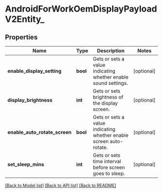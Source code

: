 # AndroidForWorkOemDisplayPayloadV2Entity_

## Properties
Name | Type | Description | Notes
------------ | ------------- | ------------- | -------------
**enable_display_setting** | **bool** | Gets or sets a value indicating whether enable sound settings. | [optional] 
**display_brightness** | **int** | Gets or sets brightness of the display screen. | [optional] 
**enable_auto_rotate_screen** | **bool** | Gets or sets a value indicating whether enable screen auto-rotate. | [optional] 
**set_sleep_mins** | **int** | Gets or sets time interval before screen goes to sleep. | [optional] 

[[Back to Model list]](../README.md#documentation-for-models) [[Back to API list]](../README.md#documentation-for-api-endpoints) [[Back to README]](../README.md)


